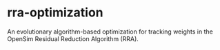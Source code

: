 # rra-optimization
An evolutionary algorithm-based optimization for tracking weights in the OpenSim Residual Reduction Algorithm (RRA).
